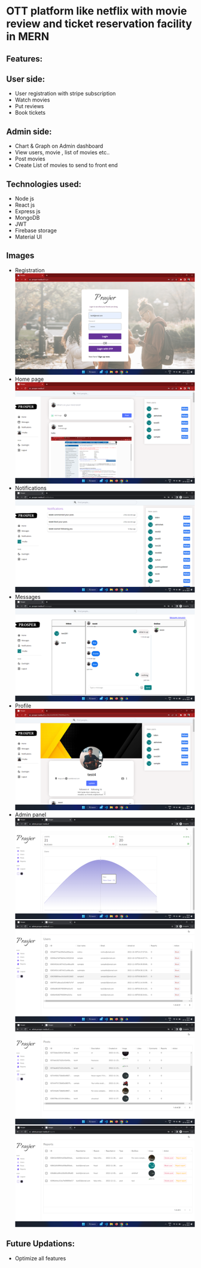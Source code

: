 # OTT platform like netflix with movie review and ticket reservation facility in MERN 
## Features:
## User side:
* User registration with stripe subscription
* Watch movies
* Put reviews
* Book tickets
## Admin side:
* Chart & Graph on Admin dashboard
* View users, movie , list of movies etc..
* Post movies
* Create List of movies to send to front end


## Technologies used:
* Node js
* React js
* Express js
* MongoDB
* JWT
* Firebase storage
* Material UI

## Images
* Registration
![alt text](https://github.com/Vishnu-s-cs/Mern-social-media-application-prosper-/blob/a355e5727fbbbb340bbc0455d98b90ebc2f9e58d/prosper%20sc/Login.png)
* Home page
![alt text](https://github.com/Vishnu-s-cs/Mern-social-media-application-prosper-/blob/a355e5727fbbbb340bbc0455d98b90ebc2f9e58d/prosper%20sc/Home%20page.png)
* Notifications
![alt text](https://github.com/Vishnu-s-cs/Mern-social-media-application-prosper-/blob/a355e5727fbbbb340bbc0455d98b90ebc2f9e58d/prosper%20sc/Notifications.png)
* Messages
![alt text](https://github.com/Vishnu-s-cs/Mern-social-media-application-prosper-/blob/a355e5727fbbbb340bbc0455d98b90ebc2f9e58d/prosper%20sc/Messages.png)
* Profile
![alt text](https://github.com/Vishnu-s-cs/Mern-social-media-application-prosper-/blob/a355e5727fbbbb340bbc0455d98b90ebc2f9e58d/prosper%20sc/Profile.png)
* Admin panel
![alt text](https://github.com/Vishnu-s-cs/Mern-social-media-application-prosper-/blob/a355e5727fbbbb340bbc0455d98b90ebc2f9e58d/prosper%20sc/Admin%20dashboard.png)
![alt text](https://github.com/Vishnu-s-cs/Mern-social-media-application-prosper-/blob/a355e5727fbbbb340bbc0455d98b90ebc2f9e58d/prosper%20sc/users.png)
![alt text](https://github.com/Vishnu-s-cs/Mern-social-media-application-prosper-/blob/a355e5727fbbbb340bbc0455d98b90ebc2f9e58d/prosper%20sc/posts.png)
![alt text](https://github.com/Vishnu-s-cs/Mern-social-media-application-prosper-/blob/a355e5727fbbbb340bbc0455d98b90ebc2f9e58d/prosper%20sc/report.png)
## Future Updations:

* Optimize all features